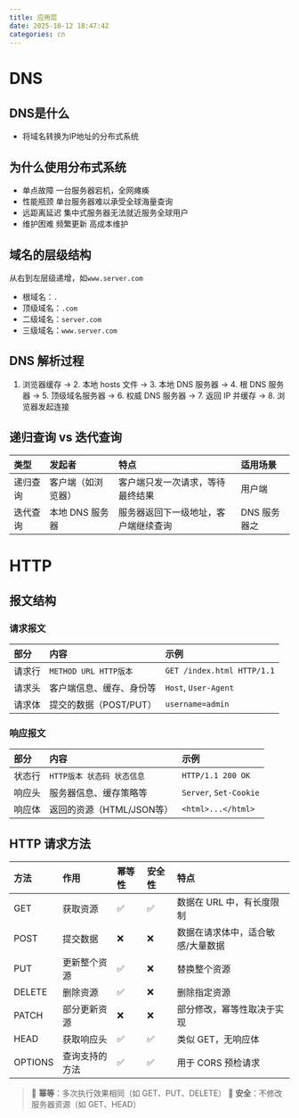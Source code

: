 ```yaml
---
title: 应用层
date: 2025-10-12 18:47:42
categories: cn
---
```


# DNS

## DNS是什么

- 将域名转换为IP地址的分布式系统

## 为什么使用分布式系统

- 单点故障 一台服务器宕机，全网瘫痪
- 性能瓶颈 单台服务器难以承受全球海量查询
- 远距离延迟 集中式服务器无法就近服务全球用户
- 维护困难 频繁更新 高成本维护

## 域名的层级结构

从右到左层级递增，如`www.server.com`

- 根域名：`.`
- 顶级域名：`.com`
- 二级域名：`server.com`
- 三级域名：`www.server.com`

## DNS 解析过程

1. 浏览器缓存 → 2. 本地 hosts 文件 → 3. 本地 DNS 服务器 → 4. 根 DNS 服务器 → 5. 顶级域名服务器 → 6. 权威 DNS 服务器 → 7. 返回 IP 并缓存 → 8. 浏览器发起连接

## 递归查询 vs 迭代查询

| 类型     | 发起者             | 特点                                 | 适用场景     |
| :------- | :----------------- | :----------------------------------- | :----------- |
| 递归查询 | 客户端（如浏览器） | 客户端只发一次请求，等待最终结果     | 用户端       |
| 迭代查询 | 本地 DNS 服务器    | 服务器返回下一级地址，客户端继续查询 | DNS 服务器之 |

# HTTP

## 报文结构

### 请求报文

| 部分   | 内容                     | 示例                       |
| :----- | :----------------------- | :------------------------- |
| 请求行 | `METHOD URL HTTP版本`    | `GET /index.html HTTP/1.1` |
| 请求头 | 客户端信息、缓存、身份等 | `Host`, `User-Agent`       |
| 请求体 | 提交的数据（POST/PUT）   | `username=admin`           |

### 响应报文

| 部分   | 内容                       | 示例                   |
| :----- | :------------------------- | :--------------------- |
| 状态行 | `HTTP版本 状态码 状态信息` | `HTTP/1.1 200 OK`      |
| 响应头 | 服务器信息、缓存策略等     | `Server`, `Set-Cookie` |
| 响应体 | 返回的资源（HTML/JSON等）  | `<html>...</html>`     |

## HTTP 请求方法

| 方法    | 作用           | 幂等性 | 安全性 | 特点                              |
| :------ | :------------- | :----- | :----- | :-------------------------------- |
| GET     | 获取资源       | ✅      | ✅      | 数据在 URL 中，有长度限制         |
| POST    | 提交数据       | ❌      | ❌      | 数据在请求体中，适合敏感/大量数据 |
| PUT     | 更新整个资源   | ✅      | ❌      | 替换整个资源                      |
| DELETE  | 删除资源       | ✅      | ❌      | 删除指定资源                      |
| PATCH   | 部分更新资源   | ❌      | ❌      | 部分修改，幂等性取决于实现        |
| HEAD    | 获取响应头     | ✅      | ✅      | 类似 GET，无响应体                |
| OPTIONS | 查询支持的方法 | ✅      | ✅      | 用于 CORS 预检请求                |

> 📌 **幂等**：多次执行效果相同（如 GET、PUT、DELETE）
> 📌 **安全**：不修改服务器资源（如 GET、HEAD）
